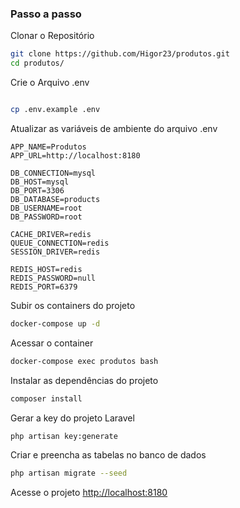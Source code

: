 
### Passo a passo
Clonar o Repositório
```sh
git clone https://github.com/Higor23/produtos.git
cd produtos/
```

Crie o Arquivo .env
```sh

cp .env.example .env
```

Atualizar as variáveis de ambiente do arquivo .env
```dosini
APP_NAME=Produtos
APP_URL=http://localhost:8180

DB_CONNECTION=mysql
DB_HOST=mysql
DB_PORT=3306
DB_DATABASE=products
DB_USERNAME=root
DB_PASSWORD=root

CACHE_DRIVER=redis
QUEUE_CONNECTION=redis
SESSION_DRIVER=redis

REDIS_HOST=redis
REDIS_PASSWORD=null
REDIS_PORT=6379
```

Subir os containers do projeto
```sh
docker-compose up -d
```

Acessar o container
```sh
docker-compose exec produtos bash
```

Instalar as dependências do projeto
```sh
composer install
```

Gerar a key do projeto Laravel
```sh
php artisan key:generate
```

Criar e preencha as tabelas no banco de dados
```sh
php artisan migrate --seed
```

Acesse o projeto
[http://localhost:8180](http://localhost:8180)
